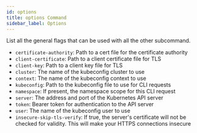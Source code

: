 ```yaml
---
id: options
title: options Command
sidebar_label: Options
---
```

List all the general flags that can be used with all the other subcommand.

- `certificate-authority`: Path to a cert file for the certificate authority
- `client-certificate`: Path to a client certificate file for TLS
- `client-key`: Path to a client key file for TLS
- `cluster`: The name of the kubeconfig cluster to use
- `context`: The name of the kubeconfig context to use
- `kubeconfig`: Path to the kubeconfig file to use for CLI requests
- `namespace`: If present, the namespace scope for this CLI request
- `server`: The address and port of the Kubernetes API server
- `token`: Bearer token for authentication to the API server
- `user`: The name of the kubeconfig user to use
- `insecure-skip-tls-verify`: If true, the server's certificate will not be checked for validity. This will make your HTTPS connections insecure
